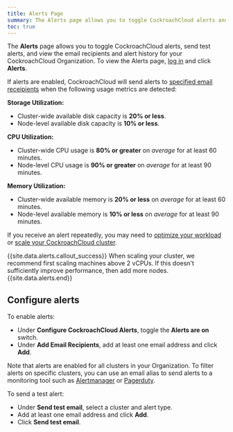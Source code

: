 ```yaml
---
title: Alerts Page
summary: The Alerts page allows you to toggle CockroachCloud alerts and view alert history.
toc: true
---
```


The **Alerts** page allows you to toggle CockroachCloud alerts, send test alerts, and view the email recipients and alert history for your CockroachCloud Organization. To view the Alerts page, [log in](https://cockroachlabs.cloud/) and click **Alerts**.

If alerts are enabled, CockroachCloud will send alerts to [specified email receipients](#configure-alerts) when the following usage metrics are detected:

**Storage Utilization:**

- Cluster-wide available disk capacity is **20% or less**.
- Node-level available disk capacity is **10% or less**.

**CPU Utilization:**

- Cluster-wide CPU usage is **80% or greater** on *average* for at least 60 minutes.
- Node-level CPU usage is **90% or greater** on *average* for at least 90 minutes.

**Memory Utilization:**

- Cluster-wide available memory is **20% or less** on *average* for at least 60 minutes.
- Node-level available memory is **10% or less** on *average* for at least 90 minutes.

If you receive an alert repeatedly, you may need to [optimize your workload](stable/make-queries-fast.html) or [scale your CockroachCloud cluster](cluster-management.html?filters=dedicated#add-or-remove-nodes-from-a-cluster).

{{site.data.alerts.callout_success}}
When scaling your cluster, we recommend first scaling machines above 2 vCPUs. If this doesn't sufficiently improve performance, then add more nodes.
{{site.data.alerts.end}}

## Configure alerts

To enable alerts:

- Under **Configure CockroachCloud Alerts**, toggle the **Alerts are on** switch.
- Under **Add Email Recipients**, add at least one email address and click **Add**.

Note that alerts are enabled for all clusters in your Organization. To filter alerts on specific clusters, you can use an email alias to send alerts to a monitoring tool such as [Alertmanager](https://prometheus.io/docs/alerting/latest/alertmanager/) or [Pagerduty](https://www.pagerduty.com/).

To send a test alert: 

- Under **Send test email**, select a cluster and alert type.
- Add at least one email address and click **Add**.
- Click **Send test email**.